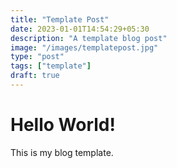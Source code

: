 ```yaml
---
title: "Template Post"
date: 2023-01-01T14:54:29+05:30
description: "A template blog post"
image: "/images/templatepost.jpg"
type: "post"
tags: ["template"]
draft: true
---
```


# Hello World!
This is my blog template.
